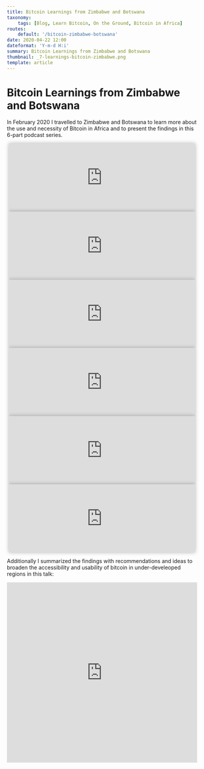 ```yaml
---
title: Bitcoin Learnings from Zimbabwe and Botswana
taxonomy:
    tags: [Blog, Learn Bitcoin, On the Ground, Bitcoin in Africa]
routes:
    default: '/bitcoin-zimbabwe-botswana'
date: 2020-04-22 12:00
dateformat: 'Y-m-d H:i'
summary: Bitcoin Learnings from Zimbabwe and Botswana
thumbnail: _7-learnings-bitcoin-zimbabwe.png
template: article
---
```



# Bitcoin Learnings from Zimbabwe and Botswana

In February 2020 I travelled to Zimbabwe and Botswana to learn more about the use and necessity of Bitcoin in Africa and to present the findings in this 6-part podcast series.

<iframe src="https://www.vodio.fr/frameplay.php?idref=25617&urlref=1" style="border: 0px none; box-shadow: rgba(0, 0, 0, 0.28) 0px 0px 10px; width: calc(100% - 10px); height: 180px; margin-left: 5px; padding: 0;" scrolling="no"></iframe>

<iframe src="https://www.vodio.fr/frameplay.php?idref=25618&urlref=1" style="border: 0px none; box-shadow: rgba(0, 0, 0, 0.28) 0px 0px 10px; width: calc(100% - 10px); height: 180px; margin-left: 5px; padding: 0;" scrolling="no"></iframe>

<iframe src="https://www.vodio.fr/frameplay.php?idref=25619&urlref=1" style="border: 0px none; box-shadow: rgba(0, 0, 0, 0.28) 0px 0px 10px; width: calc(100% - 10px); height: 180px; margin-left: 5px; padding: 0;" scrolling="no"></iframe>

<iframe src="https://www.vodio.fr/frameplay.php?idref=25620&urlref=1" style="border: 0px none; box-shadow: rgba(0, 0, 0, 0.28) 0px 0px 10px; width: calc(100% - 10px); height: 180px; margin-left: 5px; padding: 0;" scrolling="no"></iframe>

<iframe src="https://www.vodio.fr/frameplay.php?idref=25620&urlref=1" style="border: 0px none; box-shadow: rgba(0, 0, 0, 0.28) 0px 0px 10px; width: calc(100% - 10px); height: 180px; margin-left: 5px; padding: 0;" scrolling="no"></iframe>

<iframe src="https://www.vodio.fr/frameplay.php?idref=25622&urlref=1" style="border: 0px none; box-shadow: rgba(0, 0, 0, 0.28) 0px 0px 10px; width: calc(100% - 10px); height: 180px; margin-left: 5px; padding: 0;" scrolling="no"></iframe>

Additionally I summarized the findings with recommendations and ideas to broaden the accessibility and usability of bitcoin in under-develeoped regions in this talk:

<iframe width="100%" height="476" src="https://www.youtube.com/embed/ddYimGGyxA0" frameborder="0" allow="accelerometer; autoplay; encrypted-media; gyroscope; picture-in-picture" allowfullscreen></iframe>
